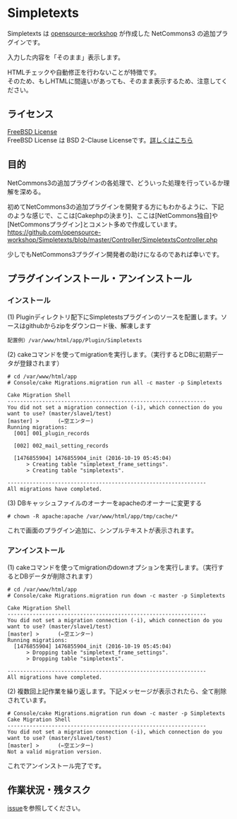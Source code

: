 # Simpletexts

Simpletexts は [opensource-workshop](https://opensource-workshop.jp/) が作成した NetCommons3 の追加プラグインです。

入力した内容を「そのまま」表示します。

HTMLチェックや自動修正を行わないことが特徴です。<br />
そのため、もしHTMLに間違いがあっても、そのまま表示するため、注意してください。

## ライセンス

[FreeBSD License](LICENSE)<br />
FreeBSD License は BSD 2-Clause Licenseです。[詳しくはこちら](https://opensource.org/licenses)

## 目的

NetCommons3の追加プラグインの各処理で、どういった処理を行っているか理解を深める。

初めてNetCommons3の追加プラグインを開発する方にもわかるように、下記のような感じで、ここは[Cakephpの決まり]、ここは[NetCommons独自]や[NetCommonsプラグイン]とコメント多めで作成しています。<br />
https://github.com/opensource-workshop/Simpletexts/blob/master/Controller/SimpletextsController.php

少しでもNetCommons3プラグイン開発者の助けになるのであれば幸いです。

## プラグインインストール・アンインストール

### インストール

(1) Pluginディレクトリ配下にSimpletestsプラグインのソースを配置します。ソースはgithubからzipをダウンロード後、解凍します
```
配置例）/var/www/html/app/Plugin/Simpletexts
```
(2) cakeコマンドを使ってmigrationを実行します。（実行するとDBに初期データが登録されます）
```
# cd /var/www/html/app
# Console/cake Migrations.migration run all -c master -p Simpletexts

Cake Migration Shell
---------------------------------------------------------------
You did not set a migration connection (-i), which connection do you want to use? (master/slave1/test)
[master] >      (←空エンター)
Running migrations:
  [001] 001_plugin_records

  [002] 002_mail_setting_records

  [1476855904] 1476855904_init (2016-10-19 05:45:04)
      > Creating table "simpletext_frame_settings".
      > Creating table "simpletexts".

---------------------------------------------------------------
All migrations have completed.
```

(3) DBキャッシュファイルのオーナーをapacheのオーナーに変更する

```
# chown -R apache:apache /var/www/html/app/tmp/cache/*
```

これで画面のプラグイン追加に、シンプルテキストが表示されます。

### アンインストール

(1) cakeコマンドを使ってmigrationのdownオプションを実行します。（実行するとDBデータが削除されます）
```
# cd /var/www/html/app
# Console/cake Migrations.migration run down -c master -p Simpletexts

Cake Migration Shell
---------------------------------------------------------------
You did not set a migration connection (-i), which connection do you want to use? (master/slave1/test)
[master] >      (←空エンター)
Running migrations:
  [1476855904] 1476855904_init (2016-10-19 05:45:04)
      > Dropping table "simpletext_frame_settings".
      > Dropping table "simpletexts".

---------------------------------------------------------------
All migrations have completed.
```

(2) 複数回上記作業を繰り返します。下記メッセージが表示されたら、全て削除されています。

```
# Console/cake Migrations.migration run down -c master -p Simpletexts
Cake Migration Shell
---------------------------------------------------------------
You did not set a migration connection (-i), which connection do you want to use? (master/slave1/test)
[master] >      (←空エンター)
Not a valid migration version.
```

これでアンインストール完了です。

## 作業状況・残タスク

[issue](https://github.com/opensource-workshop/Simpletexts/issues)を参照してください。
